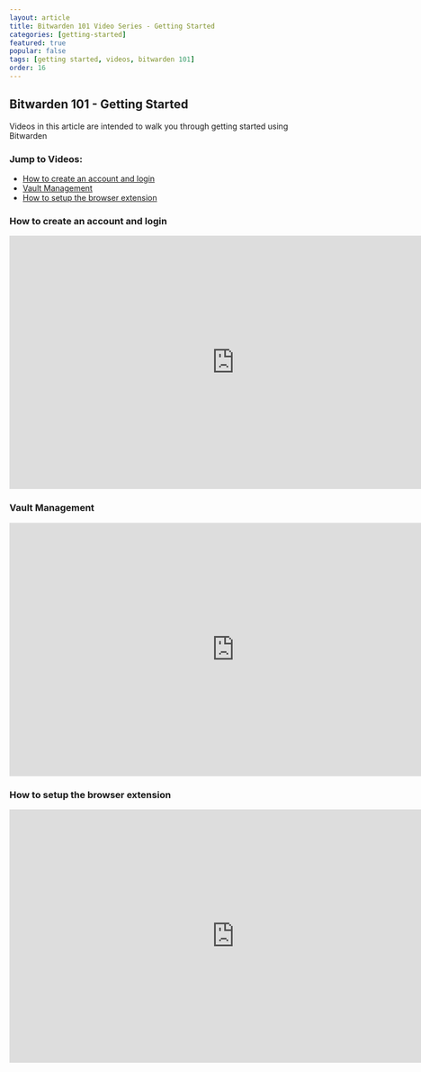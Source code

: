 ```yaml
---
layout: article
title: Bitwarden 101 Video Series - Getting Started
categories: [getting-started]
featured: true
popular: false
tags: [getting started, videos, bitwarden 101]
order: 16
---
```


## Bitwarden 101 - Getting Started

Videos in this article are intended to walk you through getting started using Bitwarden

### Jump to Videos:
- [How to create an account and login](#how-to-create-an-account-and-login)
- [Vault Management](#vault-management)
- [How to setup the browser extension](#how-to-setup-the-browser-extension)

### How to create an account and login

<iframe width="800" height="450" src="https://www.youtube.com/embed/W6Miu-TJI1c" frameborder="0" allow="accelerometer; autoplay; encrypted-media; gyroscope; picture-in-picture" allowfullscreen></iframe>

### Vault Management
<iframe width="800" height="450" src="https://www.youtube.com/embed/xY9mRvOKTCs" frameborder="0" allow="accelerometer; autoplay; encrypted-media; gyroscope; picture-in-picture" allowfullscreen></iframe>

### How to setup the browser extension

<iframe width="800" height="450" src="https://www.youtube.com/embed/Epx6bLBsYlI" frameborder="0" allow="accelerometer; autoplay; encrypted-media; gyroscope; picture-in-picture" allowfullscreen></iframe>
